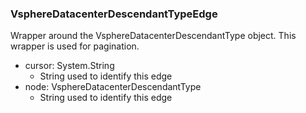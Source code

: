 ### VsphereDatacenterDescendantTypeEdge
Wrapper around the VsphereDatacenterDescendantType object. This wrapper is used for pagination.

- cursor: System.String
  - String used to identify this edge
- node: VsphereDatacenterDescendantType
  - String used to identify this edge
